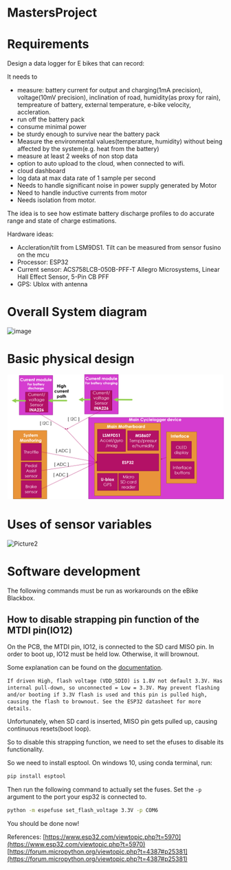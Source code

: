 # MastersProject
 
# Requirements
Design a data logger for E bikes that can record:


It needs to 
* measure: battery current for output and charging(1mA precision), voltage(10mV precision), inclination of road, humidity(as proxy for rain), tempreature of battery, external temperature, e-bike velocity, accleration.
* run off the battery pack
* consume minimal power
* be sturdy enough to survive near the battery pack
* Measure the environmental values(temperature, humidity) without being affected by the system(e.g. heat from the battery)
* measure at least 2 weeks of non stop data
* option to auto upload to the cloud, when connected to wifi.
* cloud dashboard
* log data at max data rate of 1 sample per second
* Needs to handle significant noise in power supply generated by Motor
* Need to handle inductive currents from motor
* Needs isolation from motor.


The idea is to see how estimate battery discharge profiles to do accurate range and state of charge estimations.



Hardware ideas:
* Accleration/tilt from LSM9DS1. Tilt can be measured from sensor fusino on the mcu
* Processor: ESP32
* Current sensor: ACS758LCB-050B-PFF-T Allegro Microsystems, Linear Hall Effect Sensor, 5-Pin CB PFF
* GPS: Ublox with antenna


# Overall System diagram
![image](https://user-images.githubusercontent.com/26815217/105333825-1219bf80-5bce-11eb-83dc-ac001538fb16.png)

# Basic physical design
![image](https://github.com/MedadRufus/MastersProject/blob/main/Bike%20logger/Images/system_diagram.png)

# Uses of sensor variables

![Picture2](https://user-images.githubusercontent.com/26815217/105344719-3760fa80-5bdb-11eb-9e97-bf75274aea7c.png)


# Software development

The following commands must be run as workarounds on the eBike Blackbox.

## How to disable strapping pin function of the MTDI pin(IO12)

On the PCB, the MTDI pin, IO12, is connected to the SD card MISO pin. In order to boot up, IO12 must be held low. Otherwise, it will brownout. 

Some explanation can be found on the [documentation](https://github.com/espressif/esptool/wiki/ESP32-Boot-Mode-Selection#other-pins).
```
If driven High, flash voltage (VDD_SDIO) is 1.8V not default 3.3V. Has internal pull-down, so unconnected = Low = 3.3V. May prevent flashing and/or booting if 3.3V flash is used and this pin is pulled high, causing the flash to brownout. See the ESP32 datasheet for more details.
```

Unfortunately, when SD card is inserted, MISO pin gets pulled up, causing continuous resets(boot loop).

So to disable this strapping function, we need to set the efuses to disable its functionality. 

So we need to install esptool. On windows 10, using conda terminal, run:
```bash
pip install esptool
```
Then run the following command to actually set the fuses. Set the `-p` argument to the port your esp32 is connected to.
```bash
python -m espefuse set_flash_voltage 3.3V -p COM6
```

You should be done now!


References: 
[https://www.esp32.com/viewtopic.php?t=5970](https://www.esp32.com/viewtopic.php?t=5970)
[https://forum.micropython.org/viewtopic.php?t=4387#p25381](https://forum.micropython.org/viewtopic.php?t=4387#p25381)



